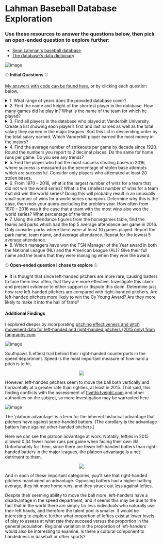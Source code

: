# Lahman Baseball Database Exploration

### Use these resources to answer the questions below, then pick an open-ended question to explore further:
- [Sean Lahman's baseball database](http://www.seanlahman.com/baseball-archive/statistics)
- [The database's data dictionary](http://www.seanlahman.com/files/database/readme2016.txt)

![image](https://user-images.githubusercontent.com/31106403/101530538-a9e18800-3957-11eb-9854-1329519b707b.png)

:baseball:  **Initial Questions**  :baseball:

[My answers with code can be found here,](https://github.com/KYandow/lahman-baseball-SQL/files/5661529/lahman-sql-answers.pdf) or by clicking each question below.

<details>
    <summary>1. What range of years does the provided database cover?</summary>

#### 1871 to 2016
```sql
SELECT MAX(f.yearid) --Use MIN for earliest
  FROM people p 
       INNER JOIN pitching i 
       ON p.playerid = i.playerid	
       INNER JOIN batting b
       ON p.playerid = b.playerid  
       INNER JOIN fielding f 
       ON p.playerid = f.playerid
```

</details>

<details>
    <summary>2. Find the name and height of the shortest player in the database. How many games did he play in? What is the name of the team for which he played?</summary>

#### 43 inches, Eddie Gaedel, Saint Louis Browns
```sql
SELECT height, namefirst, namelast, debut, finalgame, b.teamid
  FROM people p 
       INNER JOIN batting b 
       ON p.playerid = b.playerid
 WHERE height = 
       (SELECT MIN(height) FROM people)
```

</details>

<details>
    <summary>3. Find all players in the database who played at Vanderbilt University. Create a list showing each player’s first and last names as well as the total salary they earned in the major leagues. Sort this list in descending order by the total salary earned. Which Vanderbilt player earned the most money in the majors?</summary>

Earnings | schoolname | namefirst | namelast
---------|------------|-----------|----------
$245,553,888 | Vanderbilt |	David	| Price
$62,045,112	| Vanderbilt | Pedro	| Alvarez
$21,500,000	| Vanderbilt | Scott	| Sanderson
$20,512,500	| Vanderbilt | Mike |	Minor
$16,867,500	| Vanderbilt |	Joey |	Cora
$12,800,000	| Vanderbilt | Mark	| Prior
$12,183,000	| Vanderbilt | Ryan	| Flaherty
$7,920,000	| Vanderbilt | Josh	| Paul
$4,627,500	| Vanderbilt | Sonny | Gray
$4,188,836	| Vanderbilt | Mike	| Baxter
$3,702,000	| Vanderbilt | Jensen	| Lewis
$3,180,000	| Vanderbilt | Matt	| Kata
$2,000,000	| Vanderbilt | Nick	| Christiani
$1,154,400	| Vanderbilt | Jeremy	| Sowers
$540,000	| Vanderbilt | Scotti	| Madison


```sql
SELECT SUM(sa.salary) AS dough, 
       s.schoolname, p.namefirst, p.namelast  
  FROM schools s 
       INNER JOIN collegeplaying c 
       ON s.schoolid = c.schoolid
	  INNER JOIN people p 
       ON p.playerid = c.playerid
	  INNER JOIN salaries sa 
       ON p.playerid = sa.playerid
 WHERE LOWER(s.schoolname) LIKE '%vanderbilt%'
 GROUP BY namefirst, namelast, s.schoolname
 ORDER BY dough DESC
```

</details>

<details>
    <summary>4. Find the average number of strikeouts per game by decade since 1920. Round the numbers you report to 2 decimal places. Do the same for home runs per game. Do you see any trends?</summary>

Average HR per game |	Average Strikeouts per game	| Decade
--------------------|-----------------------------|------
0.8	| 5.63 | 1920
1.09 | 6.63	| 1930
1.05 | 7.1	| 1940
1.68 | 8.8	| 1950
1.65 | 11.39	| 1960
1.49 | 10.3	| 1970
1.61 | 10.69	| 1980
1.91 | 12.27	| 1990
2.15 | 13.12	| 2000
1.97 | 15.04	| 2010

#### Both HRs and Strikeouts are increasing steadily.

```sql
WITH hr_per_year AS 
     (SELECT yearid, SUM(HR) AS total_hr, SUM(HRA) 
        FROM teams
       WHERE yearid >= '1920'
       GROUP BY yearid),
     total_games_per_year AS
     (SELECT yearid, SUM(g) / 2 AS total_games 
        FROM teams
       WHERE yearid >= '1920'
       GROUP BY yearid),
     total_so_per_year AS
     (SELECT yearid, SUM(so) AS total_strikeouts FROM teams
       WHERE yearid >= '1920'
       GROUP BY yearid)

SELECT DISTINCT ROUND(AVG(hr_per_game) 
       OVER(PARTITION BY decade), 2) AS avg_hr_per_game, 
       ROUND(AVG(so_per_game) 
       OVER(PARTITION BY decade), 2) AS avg_so_per_game,
	  decade 
  FROM (SELECT 
       ROUND(CAST(h.total_hr / CAST(t.total_games AS float) AS numeric), 2) 
       AS hr_per_game, 
 ROUND(CAST(s.total_strikeouts / CAST(t.total_games AS float) AS   numeric), 2) AS so_per_game,
	 (10 * DATE_PART('decade', TO_DATE(h.yearid::text, 'YYYY'))) AS decade
  FROM hr_per_year h 
       INNER JOIN total_games_per_year t 
       ON h.yearid = t.yearid
	  INNER JOIN total_so_per_year s
	  ON h.yearid = s.yearid) AS foo
 ORDER BY decade
```

</details>

<details>
    <summary>5. Find the player who had the most success stealing bases in 2016, where success is measured as the percentage of stolen base attempts which are successful. Consider only players who attempted at least 20 stolen bases.</summary>

#### Chris Owings

```sql
SELECT 100 * (sb / (sb + cs)::float) AS stolen_base_pct,
       p.namefirst, p.namelast, sb, cs 
  FROM batting b 
       INNER JOIN people p 
       ON p.playerid = b.playerid 
 WHERE b.yearid = '2016' and sb + cs >= 20
 ORDER BY stolen_base_pct
```

</details> 

<details>
    <summary>6. From 1970 – 2016, what is the largest number of wins for a team that did not win the world series? What is the smallest number of wins for a team that did win the world series? Doing this will probably result in an unusually small number of wins for a world series champion. Determine why this is the case, then redo your query excluding the problem year. How often from 1970 – 2016 was it the case that a team with the most wins also won the world series? What percentage of the time?</summary>

#### Most Wins no Series - 2001 Mariners
#### Least Wins with Series - LA Dodgers 
#### 1981 and 1995 had strikes
#### Pct Series winner won most: 22.6%


```sql
SELECT yearid, name, /*MIN*/MAX(w)FROM teams
 WHERE yearid >= 1970 
   AND yearid <> 1981 
   AND wswin = 'N' /*'Y'*/
 GROUP BY yearid, name
 ORDER BY /*MIN*/MAX(w) DESC;	

WITH sub AS 
     (SELECT distinct yearid, MAX(w) 
        OVER (PARTITION BY yearid) AS top_wins 
        FROM teams
       WHERE yearid >= 1970 ORDER BY yearid)

SELECT 
	 (SELECT COUNT(*) 
         FROM teams t 
              INNER JOIN sub s 
              ON t.yearid = s.yearid
        WHERE top_wins = w 
              AND t.wswin = 'Y') / 
	 (SELECT COUNT(*) 
         FROM teams t 
              INNER JOIN sub s 
              ON t.yearid = s.yearid
        WHERE top_wins = w)::float
```

</details> 

<details>
    <summary>7. Using the attendance figures from the homegames table, find the teams and parks which had the top 5 average attendance per game in 2016. Only consider parks where there were at least 10 games played. Report the park name, team name, and average attendance. Repeat for the lowest 5 average attendance.</summary>

team	| park_name	| avg_attend
------|-----------|-----------
Top |  | 		
LAN	| Dodger Stadium | 45719.9
SLN	| Busch Stadium III	| 42524.6
TOR	| Rogers Centre	| 41877.8
SFN	| AT&T Park	| 41546.4
CHN	| Wrigley Field	| 39906.4
Bottom |  | 		
TBA	| Tropicana Field	| 15878.6
OAK	| Oakland-Alameda County Coliseum	| 18784.0
CLE	| Progressive Field	| 19650.2
MIA	| Marlins Park | 21405.2
CHA	| U.S. Cellular Field	| 21559.2

```sql
SELECT team, h.park, p.park_name, 
       (attendance / games::numeric) AS avg_attend 
  FROM homegames h 
       INNER JOIN parks p 
       ON h.park = p.park
 WHERE year = '2016' 
       AND games >= 10
 ORDER BY avg_attend DESC --ORDER BY avg_attend ASC
 LIMIT 5
```

</details>   

<details>
    <summary>8. Which managers have won the TSN Manager of the Year award in both the National League (NL) and the American League (AL)? Give their full name and the teams that they were managing when they won the award.</summary>

#### Jim Leyland Detroit/Pittsburgh
#### Davey Johnson Baltimore/Washington

```sql
WITH al_awards AS 
     (SELECT a.yearid AS al_year, m.teamid AS al_team, p.namefirst, p.namelast, 
	   awardid AS al_award, a.playerid, a.lgid 
 FROM managers m 
      INNER JOIN awardsmanagers a 
	    ON m.playerid = a.playerid 
         AND m.yearid = a.yearid 
         AND m.lgid = a.lgid
      INNER JOIN people p 
      ON p.playerid = m.playerid				   
WHERE awardid = 'TSN Manager of the Year' 
  AND a.lgid = 'AL'),	 
	 
      nl_awards AS 
      (SELECT a.yearid AS nl_year, m.teamid AS nl_team,                        	 p.namefirst, p.namelast, awardid AS nl_award, 
      a.playerid, a.lgid 
 FROM managers m 
      INNER JOIN awardsmanagers a 
	    ON m.playerid = a.playerid 
         AND m.yearid = a.yearid 
         AND m.lgid = a.lgid
      INNER JOIN people p 
      ON p.playerid = m.playerid				   
WHERE awardid = 'TSN Manager of the Year' 
  AND a.lgid = 'NL')

SELECT DISTINCT al_award, nl_award, 
                al_year, nl_year, 
                al_team, nl_team, a.namefirst, a.namelast 
  FROM al_awards a 
       INNER JOIN nl_awards n 
       ON a.playerid = n.playerid
```

</details> 


:baseball:  **Open-ended question I chose to explore**  :baseball:

<details>
    <summary>It is thought that since left-handed pitchers are more rare, causing batters to face them less often, that they are more effective. Investigate this claim and present evidence to either support or dispute this claim. Determine just how rare left-handed pitchers are compared with right-handed pitchers. Are left-handed pitchers more likely to win the Cy Young Award? Are they more likely to make it into the hall of fame?</summary>

#### Left-handers are:
#### 28% of the general population (10 games or more)
#### 33% of Cy Young Award winners
#### 22% of Hall of Fame inductees

```sql
WITH pitchers AS
     (SELECT yearid, playerid, SUM(g) AS total_games 
        FROM pitching
       GROUP BY playerid, yearid
	           HAVING SUM(g) > 10)

SELECT ROUND(
       (SELECT COUNT(*) as lefties 
	     FROM people p 
               INNER JOIN pitchers i 
               ON p.playerid = i.playerid
	    WHERE throws = 'L') /
	  
       (SELECT COUNT(*) as throws_r_l 
          FROM people p 
               INNER JOIN pitchers i 
               ON p.playerid = i.playerid
	    WHERE throws in ('L', 'R'))
       ::numeric, 2) as pct;
```

</details> 

#### Additional Findings

I explored deeper by incorporating [pitching effectiveness and pitch movement data for left-handed and right-handed pitchers (2015 only) from fangraphs.com](https://www.fangraphs.com/leaders.aspx?pos=all&stats=pit&lg=all&qual=y&type=18&season=2015&month=0&season1=2015&ind=0&team=0&rost=0&age=0&filter=&players=0&startdate=2015-01-01&enddate=2015-12-31).

![image](https://user-images.githubusercontent.com/31106403/101809822-a24beb80-3add-11eb-8e92-107db23fa7fb.png)

Southpaws (Lefties) trail behind their right-handed counterparts in the speed department. Speed is the most important measure of how hard a pitch is to hit.

<div style="text-align:center"><img src="https://user-images.githubusercontent.com/31106403/101811141-4eda9d00-3adf-11eb-9db3-6f2362b40804.png" /></div>

However, left-handed pitchers seem to move the ball both vertically and horizontally at a greater rate than righties, at least in 2015. That said, this finding conflicts with the assessment of [fivethirtyeight.com](https://fivethirtyeight.com/features/what-really-gives-left-handed-pitchers-their-edge/) and other authorities on the subject, so more investigation may be warranted here.

![image](https://user-images.githubusercontent.com/31106403/101829370-87d33b80-3af8-11eb-9fa6-25f753d7a1fe.png)

The 'platoon advantage' is a term for the inherent historical advantage that pitchers have against same-handed batters. (The corollary is the advantage batters have against other-handed pitchers.)

Here we can see the platoon advantage at work. Notably, lefties in 2015 allowed 0.34 fewer home runs per game when facing their own ilk! Unfortunately for them, since there are fewer left-handed batters than right-handed batters in the major leagues, the platoon advantage is a net detriment to them.

<div style="text-align:center"><img src="https://user-images.githubusercontent.com/31106403/101832181-9e7b9180-3afc-11eb-923e-28c8f7c2a1ed.png" /></div>

And in each of these important categories, you'll see that right-handed pitchers maintained an advantage. Opposing batters had a higher batting average, they hit more home runs, and they struck out less against lefties.

Despite their seeming ability to move the ball more, left-handers have a disadvantage in the speed department, and it seems this may be due to the fact that in the world there are simply far less individuals who naturally use their left hands, and therefore the talent pool is smaller. It would be interesting to explore further what proportion of lefties exist at lower levels of play to assess at what rate they succeed versus the proportion in the general population. Regional variation in the proportion of left-handers would also be interesting to examine. Is there a cultural component to handedness in baseball or other sports?


